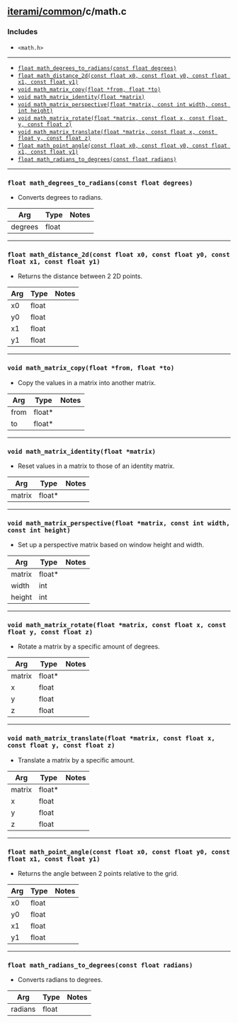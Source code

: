 [iterami/common](https://github.com/iterami/Docs.htm/blob/gh-pages/common/README.md)/c/math.c
---------------------------------------------------------------------------------------------

### Includes
* `<math.h>`

---

* [`float math_degrees_to_radians(const float degrees)`](#float-math_degrees_to_radiansconst-float-degrees)
* [`float math_distance_2d(const float x0, const float y0, const float x1, const float y1)`](#float-math_distance_2dconst-float-x0-const-float-y0-const-float-x1-const-float-y1)
* [`void math_matrix_copy(float *from, float *to)`](#void-math_matrix_copyfloat-from-float-to)
* [`void math_matrix_identity(float *matrix)`](#void-math_matrix_identityfloat-matrix)
* [`void math_matrix_perspective(float *matrix, const int width, const int height)`](#void-math_matrix_perspectivefloat-matrix-const-int-width-const-int-height)
* [`void math_matrix_rotate(float *matrix, const float x, const float y, const float z)`](#void-math_matrix_rotatefloat-matrix-const-float-x-const-float-y-const-float-z)
* [`void math_matrix_translate(float *matrix, const float x, const float y, const float z)`](#void-math_matrix_translatefloat-matrix-const-float-x-const-float-y-const-float-z)
* [`float math_point_angle(const float x0, const float y0, const float x1, const float y1)`](#float-math_point_angleconst-float-x0-const-float-y0-const-float-x1-const-float-y1)
* [`float math_radians_to_degrees(const float radians)`](#float-math_radians_to_degreesconst-float-radians)

---

### `float math_degrees_to_radians(const float degrees)`
* Converts degrees to radians.

Arg     | Type  | Notes
--------|-------|------
degrees | float |

---

### `float math_distance_2d(const float x0, const float y0, const float x1, const float y1)`
* Returns the distance between 2 2D points.

Arg | Type  | Notes
----|-------|------
x0  | float |
y0  | float |
x1  | float |
y1  | float |

---

### `void math_matrix_copy(float *from, float *to)`
* Copy the values in a matrix into another matrix.

Arg  | Type   | Notes
-----|--------|------
from | float* |
to   | float* |

---

### `void math_matrix_identity(float *matrix)`
* Reset values in a matrix to those of an identity matrix.

Arg    | Type   | Notes
-------|--------|------
matrix | float* |

---

### `void math_matrix_perspective(float *matrix, const int width, const int height)`
* Set up a perspective matrix based on window height and width.

Arg    | Type   | Notes
-------|--------|------
matrix | float* |
width  | int    |
height | int    |

---

### `void math_matrix_rotate(float *matrix, const float x, const float y, const float z)`
* Rotate a matrix by a specific amount of degrees.

Arg    | Type   | Notes
-------|--------|------
matrix | float* |
x      | float  |
y      | float  |
z      | float  |

---

### `void math_matrix_translate(float *matrix, const float x, const float y, const float z)`
* Translate a matrix by a specific amount.

Arg    | Type   | Notes
-------|--------|------
matrix | float* |
x      | float  |
y      | float  |
z      | float  |

---

### `float math_point_angle(const float x0, const float y0, const float x1, const float y1)`
* Returns the angle between 2 points relative to the grid.

Arg | Type  | Notes
----|-------|------
x0  | float |
y0  | float |
x1  | float |
y1  | float |

---

### `float math_radians_to_degrees(const float radians)`
* Converts radians to degrees.

Arg     | Type  | Notes
--------|-------|------
radians | float |
